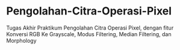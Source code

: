 # Pengolahan-Citra-Operasi-Pixel
Tugas Akhir Praktikum Pengolahan Citra Operasi Pixel, dengan fitur Konversi RGB Ke Grayscale, Modus Filtering, Median Filtering, dan Morphology
